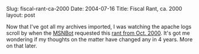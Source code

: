 Slug: fiscal-rant-ca-2000
Date: 2004-07-16
Title: Fiscal Rant, ca. 2000
layout: post

Now that I&#39;ve got all my archives imported, I was watching the apache logs scroll by when the <a href="http://search.msn.com/msnbot.htm">MSNBot</a> requested this <a href="http://redmonk.net/archives/2000/10/10/the-anti-brent">rant from Oct. 2000</a>. It&#39;s got me wondering if my thoughts on the matter have changed any in 4 years. More on that later.
